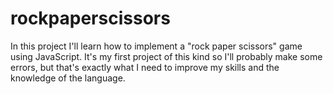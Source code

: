 # rockpaperscissors
In this project I'll learn how to implement a "rock paper scissors" game using JavaScript.
It's my first project of this kind so I'll probably make some errors, but that's exactly what I need to improve my skills and the knowledge of the language.

